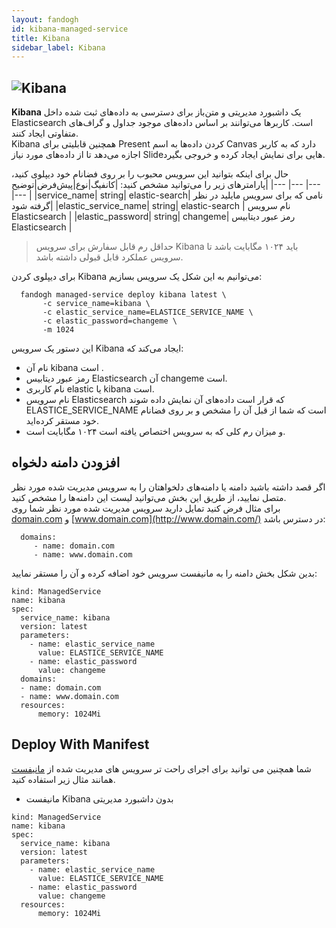 ```yaml
---
layout: fandogh
id: kibana-managed-service
title: Kibana
sidebar_label: Kibana 
---
```



## ![Kibana](/img/docs/kibana-managed-service.png "Kibana")

**Kibana** یک داشبورد مدیریتی و متن‌باز برای دسترسی به داده‌های ثبت شده داخل Elasticsearch است. کاربرها می‌توانند بر اساس داده‌های موجود جداول و گراف‌های متفاوتی ایجاد کنند.<br/>
Kibana همچنین قابلیتی برای Present کردن داده‌ها به اسم Canvas دارد که به کاربر اجازه می‌دهد تا از داده‌های مورد نیاز Slideهایی برای نمایش ایجاد کرده و خروجی بگیرد.<br/>


حال برای اینکه بتوانید این سرویس محبوب را بر روی فضانام خود دیپلوی کنید، پارامتر‌های زیر را می‌توانید مشخص کنید:
|کانفیگ|نوع|پیش‌فرض|توضیح|
|---	|---	|---	|---	|
|service_name| string| elastic-search| نامی که برای سرویس مایلید در نظر گرفته شود|
|elastic_service_name| string| elastic-search | نام سرویس Elasticsearch |
|elastic_password| string| changeme| رمز عبور دیتابیس Elasticsearch |

> حداقل رم قابل سفارش برای سرویس Kibana باید ۱۰۲۴ مگابایت باشد تا سرویس عملکرد قابل قبولی داشته باشد.

برای دیپلوی کردن Kibana می‌توانیم به این شکل یک سرویس بسازیم:
```
  fandogh managed-service deploy kibana latest \
       -c service_name=kibana \
       -c elastic_service_name=ELASTICE_SERVICE_NAME \
       -c elastic_password=changeme \
       -m 1024
```
این دستور یک سرویس Kibana ایجاد می‌کند که:
* نام آن kibana است .
* رمز عبور دیتابیس Elasticsearch آن changeme است.
* نام کاربری elastic یا kibana است.
* نام سرویس Elasticsearch که قرار است داده‌های آن نمایش داده شوند ELASTICE_SERVICE_NAME است که شما از قبل آن را مشخص و بر روی فضانام خود مستقر کرده‌اید.
* و میزان رم کلی که به سرویس اختصاص یافته است ۱۰۲۴ مگابایت است.

## افزودن دامنه دلخواه
اگر قصد داشته باشید دامنه یا دامنه‌های دلخواهتان را به سرویس مدیریت شده مورد نظر متصل نمایید، از طریق این بخش می‌توانید لیست این دامنه‌ها را مشخص کنید.\
برای مثال فرض کنید تمایل دارید سرویس مدیریت شده مورد نظر شما روی  [domain.com](http://domain.com/)  و  [www.domain.com](http://www.domain.com/)  در دسترس باشد:
```
  domains:
     - name: domain.com
     - name: www.domain.com
```
بدین شکل بخش دامنه را به مانیفست سرویس خود اضافه کرده و آن را مستقر نمایید:
```
kind: ManagedService
name: kibana
spec:
  service_name: kibana
  version: latest
  parameters:
    - name: elastic_service_name
      value: ELASTICE_SERVICE_NAME
    - name: elastic_password
      value: changeme
  domains:
  - name: domain.com
  - name: www.domain.com
  resources:
      memory: 1024Mi
```

## Deploy With Manifest
  
شما همچنین می توانید برای اجرای راحت تر سرویس های مدیریت شده از [مانیفست](https://docs.fandogh.cloud/docs/service-manifest.html) همانند مثال زیر استفاده کنید.

- مانیفست Kibana بدون داشبورد مدیریتی
```
kind: ManagedService
name: kibana
spec:
  service_name: kibana
  version: latest
  parameters:
    - name: elastic_service_name
      value: ELASTICE_SERVICE_NAME
    - name: elastic_password
      value: changeme
  resources:
      memory: 1024Mi
```
